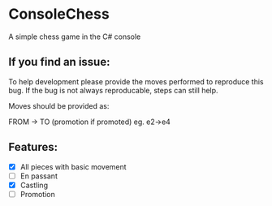 # ConsoleChess
A simple chess game in the C# console

## If you find an issue:

To help development please provide the moves performed to reproduce this bug. If the bug is not always reproducable, steps can still help.

Moves should be provided as:

FROM -> TO (promotion if promoted) eg. e2->e4

## Features:
- [x]  All pieces with basic movement
- [ ]  En passant
- [x]  Castling
- [ ]  Promotion
